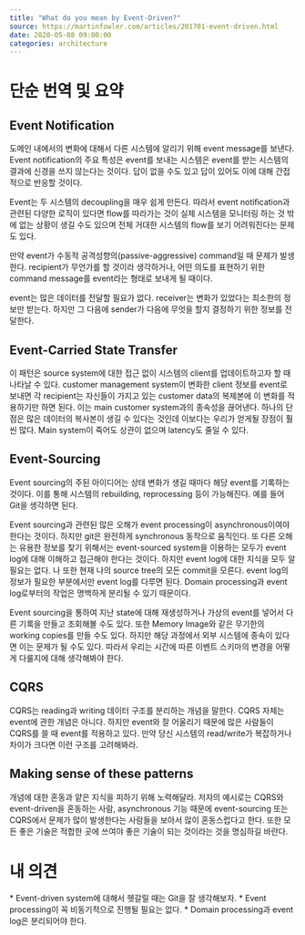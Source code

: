 ```yaml
---
title: "What do you mean by Event-Driven?"
source: https://martinfowler.com/articles/201701-event-driven.html
date: 2020-05-08 09:00:00
categories: architecture
---
```

<h1>단순 번역 및 요약</h1>
<h2>Event Notification</h2>
도메인 내에서의 변화에 대해서 다른 시스템에 알리기 위해 event message를 보낸다. Event notification의 주요 특성은 event를 보내는 시스템은 event를 받는 시스템의 결과에 신경을 쓰지 않는다는 것이다. 답이 없을 수도 있고 답이 있어도 이에 대해 간접적으로 반응할 것이다.

Event는 두 시스템의 decoupling을 매우 쉽게 만든다. 따라서 event notification과 관련된 다양한 로직이 있다면 flow를 따라가는 것이 실제 시스템을 모니터링 하는 것 밖에 없는 상황이 생길 수도 있으며 전체 거대한 시스템의 flow를 보기 어려워진다는 문제도 있다.

만약 event가 수동적 공격성향의(passive-aggressive) command일 때 문제가 발생한다. recipient가 무언가를 할 것이라 생각하거나, 어떤 의도를 표현하기 위한 command message를 event라는 형태로 보내게 될 때이다.

event는 많은 데이터를 전달할 필요가 없다. receiver는 변화가 있었다는 최소한의 정보만 받는다. 하지만 그 다음에 sender가 다음에 무엇을 할지 결정하기 위한 정보를 전달한다.

<h2>Event-Carried State Transfer</h2>
이 패턴은 source system에 대한 접근 없이 시스템의 client를 업데이트하고자 할 때 나타날 수 있다. customer management system이 변화한 client 정보를 event로 보내면 각 recipient는 자신들이 가지고 있는 customer data의 복제본에 이 변화를 적용하기만 하면 된다. 이는 main customer system과의 종속성을 끊어낸다. 하나의 단점은 많은 데이터의 복사본이 생길 수 있다는 것인데 이보다는 우리가 얻게될 장점이 훨씬 많다. Main system이 죽어도 상관이 없으며 latency도 줄일 수 있다.

<h2>Event-Sourcing</h2>
Event sourcing의 주된 아이디어는 상태 변화가 생길 때마다 해당 event를 기록하는 것이다. 이를 통해 시스템의 rebuilding, reprocessing 등이 가능해진다. 예를 들어 Git을 생각하면 된다. 

Event sourcing과 관련된 많은 오해가 event processing이 asynchronous이여야 한다는 것이다. 하지만 git은 완전하게 synchronous 동작으로 움직인다. 또 다른 오해는 유용한 정보를 찾기 위해서는 event-sourced system을 이용하는 모두가 event log에 대해 이해하고 접근해야 한다는 것이다. 하지만 event log에 대한 지식을 모두 알 필요는 없다. 나 또한 현재 나의 source tree의 모든 commit을 모른다. event log의 정보가 필요한 부분에서만 event log를 다루면 된다. Domain processing과 event log로부터의 작업은 명백하게 분리될 수 있기 때문이다.

Event sourcing을 통하여 지난 state에 대해 재생성하거나 가상의 event를 넣어서 다른 기록을 만들고 조회해볼 수도 있다. 또한 Memory Image와 같은 무기한의 working copies를 만들 수도 있다. 하지만 해당 과정에서 외부 시스템에 종속이 있다면 이는 문제가 될 수도 있다. 따라서 우리는 시간에 따른 이벤트 스키마의 변경을 어떻게 다룰지에 대해 생각해봐야 한다.

<h2>CQRS</h2>
CQRS는 reading과 writing 데이터 구조를 분리하는 개념을 말한다. CQRS 자체는 event에 관한 개념은 아니다. 하지만 event와 잘 어울리기 때문에 많은 사람들이 CQRS를 쓸 때 event를 적용하고 있다. 만약 당신 시스템의 read/write가 복잡하거나 차이가 크다면 이런 구조를 고려해봐라.

<h2>Making sense of these patterns</h2>
개념에 대한 혼동과 얕은 지식을 피하기 위해 노력해달라. 저자의 예시로는 CQRS와 event-driven을 혼동하는 사람, asynchronous 기능 때문에 event-sourcing 또는 CQRS에서 문제가 많이 발생한다는 사람들을 보아서 많이 혼동스럽다고 한다. 또한 모든 좋은 기술은 적합한 곳에 쓰여야 좋은 기술이 되는 것이라는 것을 명심하길 바란다.

<h1>내 의견</h1>
* Event-driven system에 대해서 헷갈릴 때는 Git을 잘 생각해보자.
* Event processing이 꼭 비동기적으로 진행될 필요는 없다.
* Domain processing과 event log은 분리되어야 한다.